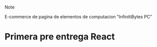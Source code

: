 >[!NOTE]

E-commerce de pagina de elementos de computacion "InfinitiBytes PC"

# Primera pre entrega React